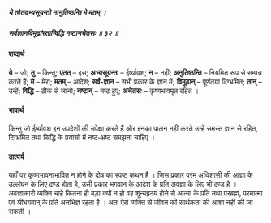 ##### ये त्वेतदभ्यसूयन्तो नानुतिष्ठन्ति मे मतम् ।
##### सर्वज्ञानविमूढांस्तान्विद्धि नष्टानचेतसः ॥ ३२ ॥

#### शब्दार्थ

**ये** – जो; **तु** – किन्तु; **एतत्** – इस; **अभ्यसूयन्तः** – ईर्ष्यावश; **न** – नहीं; **अनुतिष्ठन्ति** – नियमित रूप से सम्पन्न करते हैं; **मे** – मेरा; **मतम्** – आदेश; **सर्व-ज्ञान** – सभी प्रकार के ज्ञान में; **विमूढान्** – पूर्णतया दिग्भ्रमित; **तान्** – उन्हें; **विद्धि** – ठीक से जानो; **नष्टान्** – नष्ट  हुए; **अचेतसः** – कृष्णभावमृत रहित ।

#### भावार्थ

किन्तु जो ईर्ष्यावश इन उपदेशों की उपेक्षा करते हैं और इनका पालन नहीं करते उन्हें समस्त ज्ञान से रहित, दिग्भ्रमित तथा सिद्धि के प्रयासों में नष्ट-भ्रष्ट समझना चाहिए ।

#### तात्पर्य

यहाँ पर कृष्णभावनाभावित न होने के दोष का स्पष्ट कथन है । जिस प्रकार परम अधिशासी की आज्ञा के उल्लंघन के लिए दण्ड होता है, उसी प्रकार भगवान के आदेश के प्रति अवज्ञा के लिए भी दण्ड है । अवज्ञाकारी व्यक्ति चाहे कितना ही बड़ा क्यों न हो वह शून्यहृदय होने से आत्मा के प्रति तथा परब्रह्म, परमात्मा एवं श्रीभगवान् के प्रति अनभिज्ञ रहता है । अतः ऐसे व्यक्ति से जीवन की सार्थकता की आशा नहीं की जा सकती ।